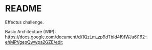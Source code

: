 # README

Effectus challenge. 

Basic Architecture (WIP): https://docs.google.com/document/d/1QzLm_zp9dTbId4I9fWJu6i162-ehMPVgepQwwpa2GZE/edit